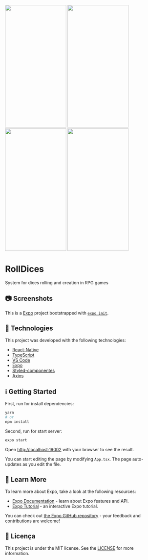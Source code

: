 <img src="https://user-images.githubusercontent.com/43748428/116830101-419d7800-ab7e-11eb-8cc6-58b068dc7f62.jpg" data-canonical-src="https://user-images.githubusercontent.com/43748428/116830101-419d7800-ab7e-11eb-8cc6-58b068dc7f62.jpg" width="200" height="400" />

<img src="https://user-images.githubusercontent.com/43748428/116830119-5e39b000-ab7e-11eb-914e-0764af4130e6.jpg" data-canonical-src="https://user-images.githubusercontent.com/43748428/116830119-5e39b000-ab7e-11eb-914e-0764af4130e6.jpg" width="200" height="400" />

<img src="https://user-images.githubusercontent.com/43748428/116830124-61cd3700-ab7e-11eb-950a-28011c646db6.jpg" data-canonical-src="https://user-images.githubusercontent.com/43748428/116830124-61cd3700-ab7e-11eb-950a-28011c646db6.jpg" width="200" height="400" />

<img src="https://user-images.githubusercontent.com/43748428/116830191-e28c3300-ab7e-11eb-8212-cbaa43b014e4.jpg" data-canonical-src="https://user-images.githubusercontent.com/43748428/116830191-e28c3300-ab7e-11eb-8212-cbaa43b014e4.jpg" width="200" height="400" />



# RollDices
System for dices rolling and creation in RPG games

## 📷 Screenshots


This is a [Expo](https://expo.io/) project bootstrapped with [`expo init`](https://docs.expo.io/get-started/create-a-new-app/).

## :rocket: Technologies

This project was developed with the following technologies:

- [React-Native](https://reactnative.dev/)
- [TypeScript](https://www.typescriptlang.org/)
- [VS Code](https://code.visualstudio.com/)
- [Expo](https://expo.io/)
- [Styled-componentes](https://styled-components.com)
- [Axios](https://github.com/axios)


## :information_source: Getting Started

First, run for install dependencies:

```bash
yarn
# or
npm install
```

Second, run for start server:

```bash
expo start
```

Open [http://localhost:19002](http://localhost:19002) with your browser to see the result.

You can start editing the page by modifying `App.tsx`. The page auto-updates as you edit the file.

## :bookmark: Learn More

To learn more about Expo, take a look at the following resources:

- [Expo Documentation](https://docs.expo.io/) - learn about Expo features and API.
- [Expo Tutorial](https://docs.expo.io/tutorial/) - an interactive Expo tutorial.

You can check out [the Expo GitHub repository](https://github.com/expo/expo/) - your feedback and contributions are welcome!

## :memo: Licença
This project is under the MIT license. See the [LICENSE](https://github.com/lukemorales/react-native-design-code/blob/master/LICENSE) for more information.


